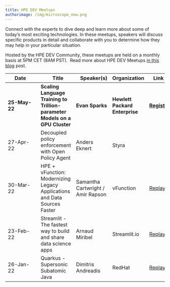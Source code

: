 ```yaml
---
title: HPE DEV Meetups
authorimage: /img/microscope_new.png
---
```

Connect with the experts to dive deep and learn more about some of today’s most exciting technologies. In these meetups, speakers will discuss specific products in detail and collaborate with you to determine how they may help in your particular situation.

Hosted by the HPE DEV Community, these meetups are held on a monthly basis at 5PM CET (8AM PST).  Read more about HPE DEV Meetups [in this blog](https://developer.hpe.com/blog/new-for-2022-hpe-dev-meetups/) post.

| &nbsp;&nbsp;&nbsp;&nbsp;&nbsp;Date&nbsp;&nbsp;&nbsp;&nbsp;&nbsp;&nbsp;&nbsp; | &nbsp;&nbsp;&nbsp;Title                                                     | &nbsp;&nbsp;&nbsp;Speaker(s)      | Organization                   | &nbsp;&nbsp;&nbsp;Link&nbsp;&nbsp;&nbsp;&nbsp;&nbsp;                                                  |
| ---------------------------------------------------------------------------- | --------------------------------------------------------------------------- | --------------------------------- | ------------------------------ | ----------------------------------------------------------------------------------------------------- |
| **25-May-22**                                                                | **Scaling Language Training to Trillion-parameter Models on a GPU Cluster** | **Evan Sparks**                   | **Hewlett Packard Enterprise** | **[Register](https://hpe.zoom.us/webinar/register/2516496785024/WN_Tn1YIhepT2SbuendAF2K-w)**          |
| 27-Apr-22                                                                    | Decoupled policy enforcement with Open Policy Agent                         | Anders Eknert                     | Styra                          |                                                                                                       |
| 30-Mar-22                                                                    | HPE + vFunction: Modernizing Legacy Applications and Data Sources Faster    | Samantha Cartwright / Amir Rapson | vFunction                      | [Replay](https://www.youtube.com/watch?v=UvcyIjzml7s&list=PLtS6YX0YOX4f5TyRI7jUdjm7D9H4laNlF&index=1) |
| 23-Feb-22                                                                    | Streamlit - The fastest way to build and share data science apps            | Arnaud Miribel                    | Streamlit.io                   | [Replay](https://youtu.be/sdgTYy3BJiM&list=PLtS6YX0YOX4f5TyRI7jUdjm7D9H4laNlF)                        |
| 26-Jan-22                                                                    | Quarkus - Supersonic Subatomic Java                                         | Dimitris Andreadis                | RedHat                         | [Replay](https://www.youtube.com/watch?v=mY1z9OC0y54&list=PLtS6YX0YOX4f5TyRI7jUdjm7D9H4laNlF)         |
